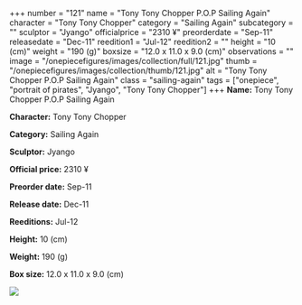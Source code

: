 +++
number = "121"
name = "Tony Tony Chopper P.O.P Sailing Again"
character = "Tony Tony Chopper"
category = "Sailing Again"
subcategory = ""
sculptor = "Jyango"
officialprice = "2310 ¥"
preorderdate = "Sep-11"
releasedate = "Dec-11"
reedition1 = "Jul-12"
reedition2 = ""
height = "10 (cm)"
weight = "190 (g)"
boxsize = "12.0 x 11.0 x 9.0 (cm)"
observations = ""
image = "/onepiecefigures/images/collection/full/121.jpg"
thumb = "/onepiecefigures/images/collection/thumb/121.jpg"
alt = "Tony Tony Chopper P.O.P Sailing Again"
class = "sailing-again"
tags = ["onepiece", "portrait of pirates", "Jyango", "Tony Tony Chopper"]
+++
**Name:** Tony Tony Chopper P.O.P Sailing Again

**Character:** Tony Tony Chopper

**Category:** Sailing Again 

**Sculptor:** Jyango

**Official price:** 2310 ¥

**Preorder date:** Sep-11

**Release date:** Dec-11

**Reeditions:** Jul-12

**Height:** 10 (cm)

**Weight:** 190 (g)

**Box size:** 12.0 x 11.0 x 9.0 (cm)

<img src="/onepiecefigures/images/collection/thumb/121.jpg">